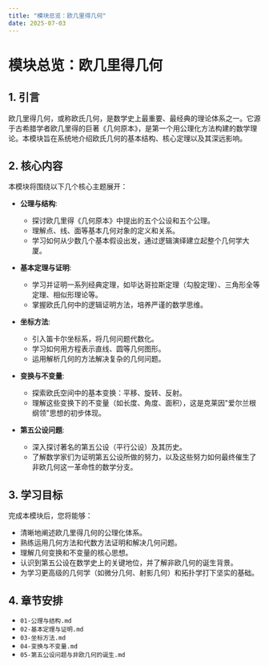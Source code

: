 ```yaml
---
title: "模块总览：欧几里得几何"
date: 2025-07-03
---
```


# 模块总览：欧几里得几何

## 1. 引言

欧几里得几何，或称欧氏几何，是数学史上最重要、最经典的理论体系之一。它源于古希腊学者欧几里得的巨著《几何原本》，是第一个用公理化方法构建的数学理论。本模块旨在系统地介绍欧氏几何的基本结构、核心定理以及其深远影响。

## 2. 核心内容

本模块将围绕以下几个核心主题展开：

-   **公理与结构**:
    -   探讨欧几里得《几何原本》中提出的五个公设和五个公理。
    -   理解点、线、面等基本几何对象的定义和关系。
    -   学习如何从少数几个基本假设出发，通过逻辑演绎建立起整个几何学大厦。

-   **基本定理与证明**:
    -   学习并证明一系列经典定理，如毕达哥拉斯定理（勾股定理）、三角形全等定理、相似形理论等。
    -   掌握欧氏几何中的逻辑证明方法，培养严谨的数学思维。

-   **坐标方法**:
    -   引入笛卡尔坐标系，将几何问题代数化。
    -   学习如何用方程表示直线、圆等几何图形。
    -   运用解析几何的方法解决复杂的几何问题。

-   **变换与不变量**:
    -   探索欧氏空间中的基本变换：平移、旋转、反射。
    -   理解这些变换下的不变量（如长度、角度、面积），这是克莱因"爱尔兰根纲领"思想的初步体现。

-   **第五公设问题**:
    -   深入探讨著名的第五公设（平行公设）及其历史。
    -   了解数学家们为证明第五公设所做的努力，以及这些努力如何最终催生了非欧几何这一革命性的数学分支。

## 3. 学习目标

完成本模块后，您将能够：

-   清晰地阐述欧几里得几何的公理化体系。
-   熟练运用几何方法和代数方法证明和解决几何问题。
-   理解几何变换和不变量的核心思想。
-   认识到第五公设在数学史上的关键地位，并了解非欧几何的诞生背景。
-   为学习更高级的几何学（如微分几何、射影几何）和拓扑学打下坚实的基础。

## 4. 章节安排

-   `01-公理与结构.md`
-   `02-基本定理与证明.md`
-   `03-坐标方法.md`
-   `04-变换与不变量.md`
-   `05-第五公设问题与非欧几何的诞生.md` 